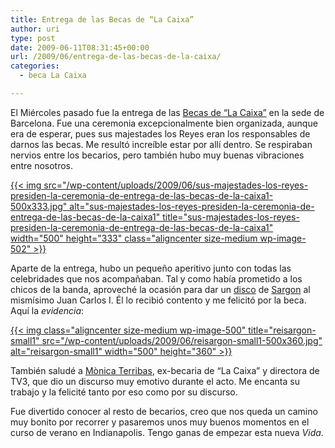 ```yaml
---
title: Entrega de las Becas de “La Caixa”
author: uri
type: post
date: 2009-06-11T08:31:45+00:00
url: /2009/06/entrega-de-las-becas-de-la-caixa/
categories:
  - beca La Caixa

---
```

El Miércoles pasado fue la entrega de las [Becas de &#8220;La Caixa&#8221;][1] en la sede de Barcelona. Fue una ceremonia excepcionalmente bien organizada, aunque era de esperar, pues sus majestades los Reyes eran los responsables de darnos las becas. Me resultó increíble estar por allí dentro. Se respiraban nervios entre los becarios, pero también hubo muy buenas vibraciones entre nosotros.

[{{< img src="/wp-content/uploads/2009/06/sus-majestades-los-reyes-presiden-la-ceremonia-de-entrega-de-las-becas-de-la-caixa1-500x333.jpg" alt="sus-majestades-los-reyes-presiden-la-ceremonia-de-entrega-de-las-becas-de-la-caixa1" title="sus-majestades-los-reyes-presiden-la-ceremonia-de-entrega-de-las-becas-de-la-caixa1" width="500" height="333" class="aligncenter size-medium wp-image-502" >}}][2]

Aparte de la entrega, hubo un pequeño aperitivo junto con todas las celebridades que nos acompañaban. Tal y como había prometido a los chicos de la banda, aproveché la ocasión para dar un [disco][3] de [Sargon][4] al mismísimo Juan Carlos I. Él lo recibió contento y me felicitó por la beca. Aquí la _evidencia_:

[{{< img class="aligncenter size-medium wp-image-500" title="reisargon-small1" src="/wp-content/uploads/2009/06/reisargon-small1-500x360.jpg" alt="reisargon-small1" width="500" height="360" >}}][5]

También saludé a [Mònica Terribas][6], ex-becaria de &#8220;La Caixa&#8221; y directora de TV3, que dio un discurso muy emotivo durante el acto. Me encanta su trabajo y la felicité tanto por eso como por su discurso.

Fue divertido conocer al resto de becarios, creo que nos queda un camino muy bonito por recorrer y pasaremos unos muy buenos momentos en el curso de verano en Indianapolis. Tengo ganas de empezar esta nueva _Vida_.

 [1]: http://obrasocial.lacaixa.es/becas/becas_es.html
 [2]: /wp-content/uploads/2009/06/sus-majestades-los-reyes-presiden-la-ceremonia-de-entrega-de-las-becas-de-la-caixa1.jpg
 [3]: http://sargonmetal.com/discography/vida/
 [4]: http://www.sargonmetal.com
 [5]: /wp-content/uploads/2009/06/reisargon-small1.jpg
 [6]: http://es.wikipedia.org/wiki/M%C3%B3nica_Terribas